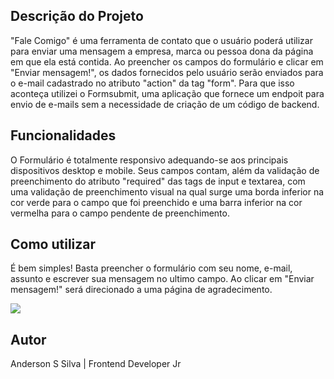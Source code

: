 <h2>Descrição do Projeto</h2>

<p>
"Fale Comigo" é uma ferramenta de contato que o usuário poderá utilizar para enviar uma mensagem a empresa, marca ou pessoa dona da página em que ela está contida. Ao preencher os campos do formulário e clicar em "Enviar mensagem!", os dados fornecidos pelo usuário serão enviados para o e-mail cadastrado no atributo "action" da tag "form". Para que isso aconteça utilizei o Formsubmit, uma aplicação que fornece um endpoit para envio de e-mails sem a necessidade de criação de um código de backend.</p>

<h2>Funcionalidades</h2>
<p>
O Formulário é totalmente responsivo adequando-se aos principais dispositivos desktop e mobile. Seus campos contam, além da validação de preenchimento do atributo "required" das tags de input e textarea, com uma validação de preenchimento visual na qual surge uma borda inferior na cor verde para o campo que foi preenchido e uma barra inferior na cor vermelha para o campo pendente de preenchimento.
</p>

<h2>Como utilizar</h2>
<p>É bem simples! Basta preencher o formulário com seu nome, e-mail, assunto e escrever sua mensagem no ultimo campo. Ao clicar em "Enviar mensagem!" será direcionado a uma página de agradecimento.
</p>

<img src="src/images/Formulário.gif">

<h2>Autor</h2>
<p>Anderson S Silva | Frontend Developer Jr</p>
